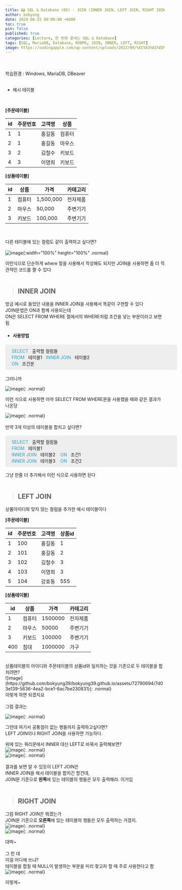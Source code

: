 ```yaml
---
title: 📟 SQL & Database (05) - JOIN (INNER JOIN, LEFT JOIN, RIGHT JOIN)
author: bokyung
date: 2024-06-25 00:00:00 +0800
toc: true
pin: false
published: true
categories: [Lecture, 한 번에 끝내는 SQL & Database]
tags: [SQL, MariaDB, Database, RDBMS, JOIN, INNER, LEFT, RIGHT]
image: https://codingapple.com/wp-content/uploads/2022/09/%EC%83%81%ED%92%88%EC%82%AC%EC%A7%84%EC%98%A8%EB%9D%BC%EC%9D%B8-%EB%B3%B5%EC%82%AC23.png
---
```

<!-- 글자색 넣기 <span style="color: #239ED0">    </span>  -->
<!-- 띄어쓰기   &nbsp;   -->
<!-- 이미지 사이즈   {: width="60%" height="60%" .normal} -->
<!-- 이미지 {: .normal} <br> -->
<br>
<br>
학습환경 : Windows, MariaDB, DBeaver
<br>
<br>

- 예시 테이블<br>
<br>

**[주문테이블]**

| id | 주문번호 | 고객명 | 상품     |
|----|---------|--------|----------|
| 1  | 1       | 홍길동 | 컴퓨터   |
| 2  | 1       | 홍길동 | 마우스   |
| 3  | 2       | 김철수 | 키보드   |
| 4  | 3       | 이영희 | 키보드   |

**[상품테이블]**

| id | 상품     | 가격     | 카테고리  |
|----|----------|----------|-----------|
| 1  | 컴퓨터   | 1,500,000  | 전자제품  |
| 2  | 마우스   | 50,000    | 주변기기  |
| 3  | 키보드   | 100,000   | 주변기기  |

<br>

다른 테이블에 있는 컬럼도 같이 출력하고 싶다면?<br>
<br>
![image](https://github.com/bokyung39/bokyung39.github.io/assets/72790694/022efe07-b310-4b76-a65f-acf68fa2010d){:width="100%" height="100%" .normal}

이런식으로 단순하게 where 절을 사용해서 작성해도 되지만 JOIN을 사용하면 좀 더 직관적인 코드를 짤 수 있다<br>
<br>

> ## INNER JOIN

방금 예시로 들었던 내용을 INNER JOIN을 사용해서 똑같이 구현할 수 있다<br>
JOIN문법은 ON과 함께 사용되는데<br>
ON은 SELECT FROM WHERE 절에서의 WHERE처럼 조건을 넣는 부분이라고 보면 됨<br>

- #### 사용방법
<span style="padding: 10px 20px; background-color: #eeeeee; display: inline-block; width: 100%; border-radius:5px;">
    <span style="color: #239ED0">SELECT</span>&nbsp;&nbsp; 출력할 컬럼들<br>
    <span style="color: #239ED0">FROM</span>&nbsp;&nbsp; 테이블1&nbsp;&nbsp;<span style="color: #239ED0"> INNER JOIN&nbsp;&nbsp;</span> 테이블2 &nbsp;&nbsp;<br>
    <span style="color: #239ED0">ON</span>&nbsp;&nbsp; 조건문<br>
</span>
<br>
<br>
그러니까<br>

![image](https://github.com/bokyung39/bokyung39.github.io/assets/72790694/486eda5b-8b45-4c3a-aed3-6aee8213544d){: .normal}<br>

이런 식으로 사용하면 아까 SELECT FROM WHERE문을 사용했을 때와 같은 결과가 나온당<br>

![image](https://github.com/bokyung39/bokyung39.github.io/assets/72790694/b8579e5d-1724-49a6-b432-4c857afa7552){: .normal}
<br>
<br>
만약 3개 이상의 테이블을 합치고 싶다면?
<br>
<br>
<span style="padding: 10px 20px; background-color: #eeeeee; display: inline-block; width: 100%; border-radius:5px;">
    <span style="color: #239ED0">SELECT</span>&nbsp;&nbsp; 출력할 컬럼들<br>
    <span style="color: #239ED0">FROM</span>&nbsp;&nbsp; 테이블1&nbsp;&nbsp;<br>
    <span style="color: #239ED0"> INNER JOIN&nbsp;&nbsp;</span> 테이블2 &nbsp;&nbsp;
    <span style="color: #239ED0">ON</span>&nbsp;&nbsp; 조건1<br>
    <span style="color: #239ED0"> INNER JOIN&nbsp;&nbsp;</span> 테이블3 &nbsp;&nbsp;
    <span style="color: #239ED0">ON</span>&nbsp;&nbsp; 조건2<br>
</span><br>

그냥 한줄 더 추가해서 이런 식으로 사용하면 된다<br>
<br>

> ## LEFT JOIN

상품아이디와 맞지 않는 컬럼을 추가한 예시 테이블이다<br>

**[주문테이블]**

|id|주문번호|고객명|상품id|
|--|----|---|----|
|1|100|홍길동|1|
|2|101|홍길동|2|
|3|102|김철수|3|
|4|103|이영희|3|
|5|104|강호동|555|


**[상품테이블]**

|id|상품|가격|카테고리|
|--|--|--|----|
|1|컴퓨터|1500000|전자제품|
|2|마우스|50000|주변기기|
|3|키보드|100000|주변기기|
|400|침대|1000000|가구|

<br>
상품테이블의 아이디와 주문테이블의 상품id와 일치하는 것을 기준으로 두 테이블을 합치려면?<br>
![image](https://github.com/bokyung39/bokyung39.github.io/assets/72790694/7d03e139-5636-4ea2-bce1-6ac7be230831){: .normal} 
<br>
이렇게 하면 되겠지요<br>
<br>
그럼 결과는 <br>

![image](https://github.com/bokyung39/bokyung39.github.io/assets/72790694/dcbeb46f-5a84-4891-870c-6086533df829){: .normal} 
<br>

그런데 여기서 공통점이 없는 행들까지 출력하고싶다면?<br>
LEFT JOIN이나 RIGHT JOIN을 사용하면 가능하다.<br>

위에 있는 쿼리문에서 INNER 대신 LEFT로 바꿔서 출력해보면?<br>
![image](https://github.com/bokyung39/bokyung39.github.io/assets/72790694/df778b7e-afc8-4e60-9b9b-ed450f3da844){: .normal} <br>
![image](https://github.com/bokyung39/bokyung39.github.io/assets/72790694/b8c4c35d-9652-4235-b6c8-e7a0d448f1b1){: .normal} <br>
<br>
결과를 보면 알 수 있듯이 LEFT JOIN은<br>
INNER JOIN을 해서 테이블을 합치긴 할건데,<br>
JOIN문 기준으로 **왼쪽**에 있는 테이블의 행들은 모두 출력해라. 이거임 <br>
<br>

> ## RIGHT JOIN

그럼 RIGHT JOIN은 뭐겠는가<br>
JOIN문 기준으로 **오른쪽**에 있는 테이블의 행들은 모두 출력하는 거겠지. <br>
![image](https://github.com/bokyung39/bokyung39.github.io/assets/72790694/aa7c7855-0b4e-43d2-aaa3-24809a848b99){: .normal} <br>
![image](https://github.com/bokyung39/bokyung39.github.io/assets/72790694/557ffd39-d673-4b30-ac91-7cf2dc296178){: .normal} <br>

대박~ 
<br>
<br>
그 런 데<br>
이걸 어디에 쓰냐?<br>
테이블을 합칠 때 NULL이 발생하는 부분을 미리 찾고자 할 때 주로 사용한다고 함<br>
![image](https://github.com/bokyung39/bokyung39.github.io/assets/72790694/e43f67e5-6755-4fbb-8416-30b563f73e04){: .normal} <br>

이렇게~